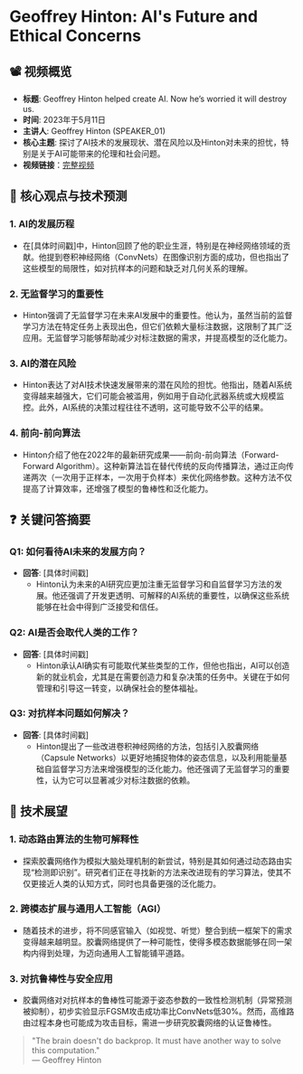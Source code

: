 # Geoffrey Hinton: AI's Future and Ethical Concerns

## 📽️ 视频概览
- **标题**: Geoffrey Hinton helped create AI. Now he’s worried it will destroy us.
- **时间**: 2023年于5月11日
- **主讲人**: Geoffrey Hinton (SPEAKER_01)
- **核心主题**: 探讨了AI技术的发展现状、潜在风险以及Hinton对未来的担忧，特别是关于AI可能带来的伦理和社会问题。
- **视频链接**：[完整视频](https://www.youtube.com/watch?v=CkTUgOOa3n8)

## 🎯 核心观点与技术预测

### 1. **AI的发展历程**
- 在[具体时间戳]中，Hinton回顾了他的职业生涯，特别是在神经网络领域的贡献。他提到卷积神经网络（ConvNets）在图像识别方面的成功，但也指出了这些模型的局限性，如对抗样本的问题和缺乏对几何关系的理解。

### 2. **无监督学习的重要性**
- Hinton强调了无监督学习在未来AI发展中的重要性。他认为，虽然当前的监督学习方法在特定任务上表现出色，但它们依赖大量标注数据，这限制了其广泛应用。无监督学习能够帮助减少对标注数据的需求，并提高模型的泛化能力。

### 3. **AI的潜在风险**
- Hinton表达了对AI技术快速发展带来的潜在风险的担忧。他指出，随着AI系统变得越来越强大，它们可能会被滥用，例如用于自动化武器系统或大规模监控。此外，AI系统的决策过程往往不透明，这可能导致不公平的结果。

### 4. **前向-前向算法**
- Hinton介绍了他在2022年的最新研究成果——前向-前向算法（Forward-Forward Algorithm）。这种新算法旨在替代传统的反向传播算法，通过正向传递两次（一次用于正样本，一次用于负样本）来优化网络参数。这种方法不仅提高了计算效率，还增强了模型的鲁棒性和泛化能力。

## ❓ 关键问答摘要

### Q1: 如何看待AI未来的发展方向？
- **回答**: [具体时间戳]
  - Hinton认为未来的AI研究应更加注重无监督学习和自监督学习方法的发展。他还强调了开发更透明、可解释的AI系统的重要性，以确保这些系统能够在社会中得到广泛接受和信任。

### Q2: AI是否会取代人类的工作？
- **回答**: [具体时间戳]
  - Hinton承认AI确实有可能取代某些类型的工作，但他也指出，AI可以创造新的就业机会，尤其是在需要创造力和复杂决策的任务中。关键在于如何管理和引导这一转变，以确保社会的整体福祉。

### Q3: 对抗样本问题如何解决？
- **回答**: [具体时间戳]
  - Hinton提出了一些改进卷积神经网络的方法，包括引入胶囊网络（Capsule Networks）以更好地捕捉物体的姿态信息，以及利用能量基础自监督学习方法来增强模型的泛化能力。他还强调了无监督学习的重要性，认为它可以显著减少对标注数据的依赖。

## 🔮 技术展望

### 1. **动态路由算法的生物可解释性**
- 探索胶囊网络作为模拟大脑处理机制的新尝试，特别是其如何通过动态路由实现“检测即识别”。研究者们正在寻找新的方法来改进现有的学习算法，使其不仅更接近人类的认知方式，同时也具备更强的泛化能力。

### 2. **跨模态扩展与通用人工智能（AGI）**
- 随着技术的进步，将不同感官输入（如视觉、听觉）整合到统一框架下的需求变得越来越明显。胶囊网络提供了一种可能性，使得多模态数据能够在同一架构内得到处理，为迈向通用人工智能铺平道路。

### 3. **对抗鲁棒性与安全应用**
- 胶囊网络对对抗样本的鲁棒性可能源于姿态参数的一致性检测机制（异常预测被抑制），初步实验显示FGSM攻击成功率比ConvNets低30%。然而，高维路由过程本身也可能成为攻击目标，需进一步研究胶囊网络的认证鲁棒性。

> "The brain doesn't do backprop. It must have another way to solve this computation."  
> — Geoffrey Hinton

